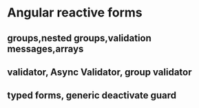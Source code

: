 # Angular reactive forms

## groups,nested groups,validation messages,arrays

## validator, Async Validator, group validator

## typed forms, generic deactivate guard
